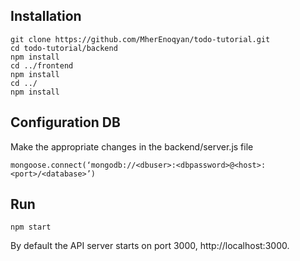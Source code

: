 ## Installation

```
git clone https://github.com/MherEnoqyan/todo-tutorial.git
cd todo-tutorial/backend
npm install
cd ../frontend
npm install
cd ../
npm install
```

## Configuration DB

Make the appropriate changes in the backend/server.js file

```
mongoose.connect(‘mongodb://<dbuser>:<dbpassword>@<host>:<port>/<database>’)
```

## Run

```
npm start
```

By default the API server starts on port 3000, http://localhost:3000.

